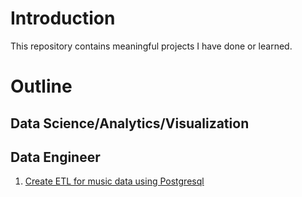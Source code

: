 # Introduction
 This repository contains meaningful projects I have done or learned.
 
 # Outline
 ## Data Science/Analytics/Visualization
 
 ## Data Engineer
 1. [Create ETL for music data using Postgresql ](Music_Postgres_ETL)

